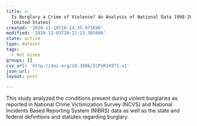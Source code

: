 ```yaml
---
title: >-
  Is Burglary a Crime of Violence? An Analysis of National Data 1998-2007
  [United States]
created: '2020-11-10T16:24:35.971690'
modified: '2020-12-03T20:22:13.385090'
state: active
type: dataset
tags:
  - Not Given
groups: []
csv_url: 'http://doi.org/10.3886/ICPSR34971.v1'
json_url: ''
layout: post

---
```

This study analyzed the conditions present during violent burglaries as reported in National Crime Victimization Survey (NCVS) and National Incidents Based Reporting System (NIBRS) data as well as the state and federal definitions and statutes regarding burglary.
